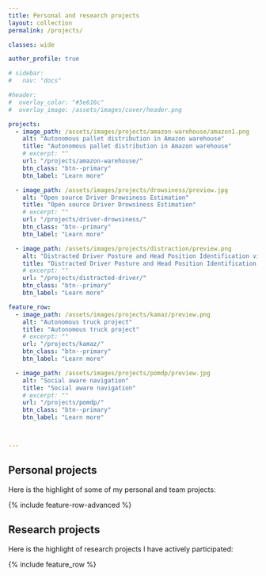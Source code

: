 ```yaml
---
title: Personal and research projects
layout: collection
permalink: /projects/

classes: wide

author_profile: true

# sidebar:
#   nav: "docs"

#header:
#  overlay_color: "#5e616c"
#  overlay_image: /assets/images/cover/header.png

projects: 
  - image_path: /assets/images/projects/amazon-warehouse/amazon1.png
    alt: "Autonomous pallet distribution in Amazon warehouse"
    title: "Autonomous pallet distribution in Amazon warehouse" 
    # excerpt: ""
    url: "/projects/amazon-warehouse/"
    btn_class: "btn--primary"
    btn_label: "Learn more"

  - image_path: /assets/images/projects/drowsiness/preview.jpg
    alt: "Open source Driver Drowsiness Estimation"
    title: "Open source Driver Drowsiness Estimation"
    # excerpt: ""
    url: "/projects/driver-drowsiness/"
    btn_class: "btn--primary"
    btn_label: "Learn more"

  - image_path: /assets/images/projects/distraction/preview.png
    alt: "Distracted Driver Posture and Head Position Identification via m-CNNs"
    title: "Distracted Driver Posture and Head Position Identification via m-CNNs"
    # excerpt: ""
    url: "/projects/distracted-driver/"
    btn_class: "btn--primary"
    btn_label: "Learn more"   

feature_row:
  - image_path: /assets/images/projects/kamaz/preview.png
    alt: "Autonomous truck project"
    title: "Autonomous truck project"
    # excerpt: ""
    url: "/projects/kamaz/"
    btn_class: "btn--primary"
    btn_label: "Learn more"

  - image_path: /assets/images/projects/pomdp/preview.jpg
    alt: "Social aware navigation"
    title: "Social aware navigation"
    # excerpt: ""
    url: "/projects/pomdp/"
    btn_class: "btn--primary"
    btn_label: "Learn more"



---
```


## Personal projects
Here is the highlight of some of my personal and team projects:

{% include feature-row-advanced %}

## Research projects
Here is the highlight of research projects I have actively participated:

{% include feature_row %}
